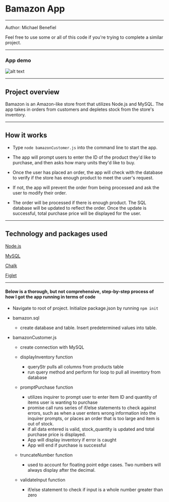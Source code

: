 <h1>Bamazon App</h1>


<hr>

Author: Michael Benefiel

Feel free to use some or all of this code if you're trying to complete a similar project.
<hr>

<h3> App demo </h3>

![alt text](https://raw.githubusercontent.com/mjbenefiel/Bamazon/master/gif/bamazondemo.gif "Constructor Word Guess Node App")

<hr>

<h2> Project overview</h2>
Bamazon is an Amazon-like store front that utilizes Node.js and MySQL. The app takes in orders from customers and depletes stock from the store's inventory.
<hr>

<h2> How it works </h2>

- Type ```node bamazonCustomer.js``` into the command line to start the app.

- The app will prompt users to enter the ID of the product they'd like to purchase, and then asks how many units they'd like to buy.
  
- Once the user has placed an order, the app will check with the database to verify if the store has enough product to meet the user's request.
  
- If not, the app will prevent the order from being processed and ask the user to modify their order.

- The order will be processed if there is enough product. The SQL database will be updated to reflect the order. Once the update is successful, total purchase price will be displayed for the user.
<hr>

<h2>Technology and packages used</h2>

[Node.js](https://nodejs.org/en/)

[MySQL](https://www.mysql.com)

[Chalk](https://www.npmjs.com/package/chalk)

[Figlet](https://www.npmjs.com/package/figlet)

<hr></hr>

<h4>Below is a thorough, but not comprehensive, step-by-step process of how I got the app running in terms of code</h4>

- Navigate to root of project. Initialize package.json by running ```npm init```

- bamazon.sql

  - create database and table. Insert predetermined values into table.

- bamazonCustomer.js

  - create connection with MySQL

  - displayInventory function
    - queryStr pulls all columns from products table
    - run query method and perform for loop to pull all inventory from database
    
  - promptPurchase function
    - utilizes inquirer to prompt user to enter Item ID and quantity of items user is wanting to purchase
    - promise call runs series of if/else statements to check against errors, such as when a user enters wrong information into the inquirer prompts, or places an order that is too large and item is out of stock.
    - if all data entered is valid, stock_quantity is updated and total purchase price is displayed.
    - App will display inventory if error is caught
    - App will end if purchase is successful
    
  - truncateNumber function
    - used to account for floating point edge cases. Two numbers will always display after the decimal.

  - validateInput function
    - if/else statement to check if input is a whole number greater than zero
